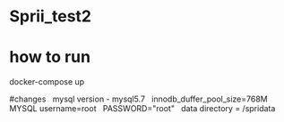 # Sprii_test2

# how to run 
docker-compose up
&nbsp;


#changes
&nbsp;
mysql version - mysql5.7 
&nbsp;
innodb_duffer_pool_size=768M
&nbsp;
MYSQL username=root
&nbsp;
PASSWORD="root"
&nbsp;
data directory = /spridata
&nbsp;

